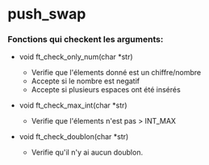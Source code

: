 # push_swap

### Fonctions qui checkent les arguments:
- void    ft_check_only_num(char *str)
    - Verifie que l'élements donné est un chiffre/nombre 
    - Accepte si le nombre est negatif
    - Accepte si plusieurs espaces ont été insérés 

- void  ft_check_max_int(char *str)
    - Verifie que l'élements n'est pas > INT_MAX

- void  ft_check_doublon(char *str)
    - Verifie qu'il n'y ai aucun doublon.

